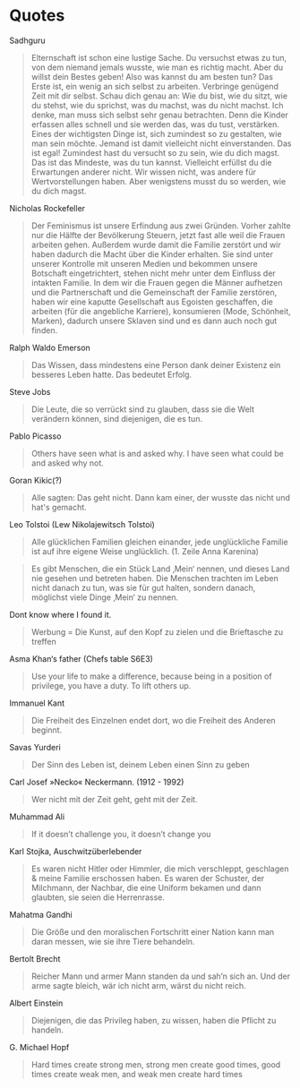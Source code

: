 # Quotes

Sadhguru 
> Elternschaft ist schon eine lustige Sache. Du versuchst etwas zu tun, von dem niemand jemals wusste, wie man es richtig macht. Aber du willst dein Bestes geben! Also was kannst du am besten tun? Das Erste ist, ein wenig an sich selbst zu arbeiten.
> Verbringe genügend Zeit mit dir selbst. Schau dich genau an: Wie du bist, wie du sitzt, wie du stehst, wie du sprichst, was du machst, was du nicht machst. Ich denke, man muss sich selbst sehr genau betrachten. Denn die Kinder erfassen alles schnell und sie werden das, was du tust, verstärken. Eines der wichtigsten Dinge ist, sich zumindest so zu gestalten, wie man sein möchte. Jemand ist damit vielleicht nicht einverstanden. Das ist egal! Zumindest hast du versucht so zu sein, wie du dich magst. Das ist das Mindeste, was du tun kannst. Vielleicht erfüllst du die Erwartungen anderer nicht. Wir wissen nicht, was andere für Wertvorstellungen haben. Aber wenigstens musst du so werden, wie du dich magst.

Nicholas Rockefeller
> Der Feminismus ist unsere Erfindung aus zwei Gründen. Vorher zahlte nur die Hälfte der Bevölkerung Steuern, jetzt fast alle weil die Frauen arbeiten gehen. Außerdem wurde damit die Familie zerstört und wir haben dadurch die Macht über die Kinder erhalten. Sie sind unter unserer Kontrolle mit unseren Medien und bekommen unsere Botschaft eingetrichtert, stehen nicht mehr unter dem Einfluss der intakten Familie. In dem wir die Frauen gegen die Männer aufhetzen und die Partnerschaft und die Gemeinschaft der Familie zerstören, haben wir eine kaputte Gesellschaft aus Egoisten geschaffen, die arbeiten (für die angebliche Karriere), konsumieren (Mode, Schönheit, Marken), dadurch unsere Sklaven sind und es dann auch noch gut finden.

Ralph Waldo Emerson
> Das Wissen, dass mindestens eine Person dank deiner Existenz ein besseres Leben hatte. Das bedeutet Erfolg.

Steve Jobs
> Die Leute, die so verrückt sind zu glauben, dass sie die Welt verändern können, sind diejenigen, die es tun.

Pablo Picasso

> Others have seen what is and asked why. I have seen what could be and asked why not.

Goran Kikic(?)

> Alle sagten: Das geht nicht. Dann kam einer, der wusste das nicht und hat's gemacht.

Leo Tolstoi (Lew Nikolajewitsch Tolstoi)

> Alle glücklichen Familien gleichen einander, jede unglückliche Familie ist auf ihre eigene Weise unglücklich. (1. Zeile Anna Karenina)

> Es gibt Menschen, die ein Stück Land ‚Mein‘ nennen, und dieses Land nie gesehen und betreten haben. Die Menschen trachten im Leben nicht danach zu tun, was sie für gut halten, sondern danach, möglichst viele Dinge ‚Mein‘ zu nennen.

Dont know where I found it.

> Werbung = Die Kunst, auf den Kopf zu zielen und die Brieftasche zu treffen

Asma Khan‘s father (Chefs table S6E3)

> Use your life to make a difference, because being in a position of privilege, you have a duty. To lift others up.

Immanuel Kant

> Die Freiheit des Einzelnen endet dort, wo die Freiheit des Anderen beginnt.

Savas Yurderi

> Der Sinn des Leben ist, deinem Leben einen Sinn zu geben

Carl Josef »Necko« Neckermann. (1912 - 1992)

> Wer nicht mit der Zeit geht, geht mit der Zeit.

Muhammad Ali

> If it doesn’t challenge you, it doesn’t change you

Karl Stojka, Auschwitzüberlebender

> Es waren nicht Hitler oder Himmler, die mich verschleppt, geschlagen & meine Familie erschossen haben. Es waren der Schuster, der Milchmann, der Nachbar, die eine Uniform bekamen und dann glaubten, sie seien die Herrenrasse.

Mahatma Gandhi

> Die Größe und den moralischen Fortschritt einer Nation kann man daran messen, wie sie ihre Tiere behandeln.

Bertolt Brecht 

> Reicher Mann und armer Mann standen da und sah’n sich an. Und der arme sagte bleich, wär ich nicht arm, wärst du nicht reich.

Albert Einstein

> Diejenigen, die das Privileg haben, zu wissen, haben die Pflicht zu handeln.

G. Michael Hopf

>Hard times create strong men, strong men create good times, good times create weak men, and weak men create hard times